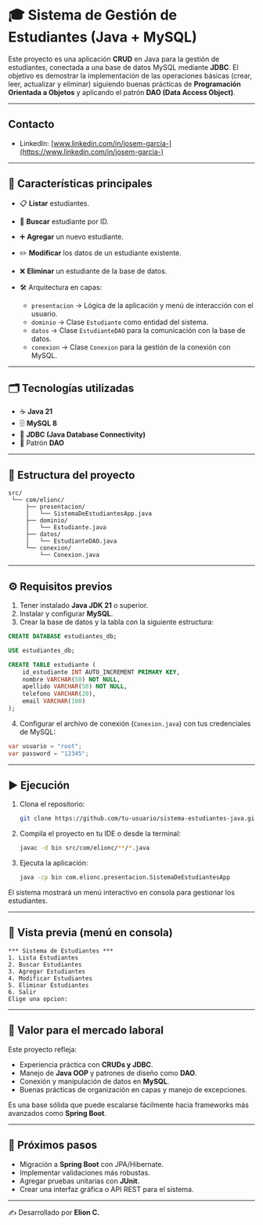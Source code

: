 # 🎓 Sistema de Gestión de Estudiantes (Java + MySQL)

Este proyecto es una aplicación **CRUD** en Java para la gestión de estudiantes, conectada a una base de datos MySQL mediante **JDBC**.
El objetivo es demostrar la implementación de las operaciones básicas (crear, leer, actualizar y eliminar) siguiendo buenas prácticas de **Programación Orientada a Objetos** y aplicando el patrón **DAO (Data Access Object)**.

---
## Contacto
- LinkedIn: [www.linkedin.com/in/josem-garcia-](https://www.linkedin.com/in/josem-garcia-)

---

## 🚀 Características principales

* 📋 **Listar** estudiantes.
* 🔎 **Buscar** estudiante por ID.
* ➕ **Agregar** un nuevo estudiante.
* ✏️ **Modificar** los datos de un estudiante existente.
* ❌ **Eliminar** un estudiante de la base de datos.
* 🛠️ Arquitectura en capas:

  * `presentacion` → Lógica de la aplicación y menú de interacción con el usuario.
  * `dominio` → Clase `Estudiante` como entidad del sistema.
  * `datos` → Clase `EstudianteDAO` para la comunicación con la base de datos.
  * `conexion` → Clase `Conexion` para la gestión de la conexión con MySQL.

---

## 🗂️ Tecnologías utilizadas

* ☕ **Java 21**
* 🗄️ **MySQL 8**
* 🔌 **JDBC (Java Database Connectivity)**
* 🧱 Patrón **DAO**

---

## 📂 Estructura del proyecto

```
src/
 └── com/elionc/
     ├── presentacion/
     │   └── SistemaDeEstudiantesApp.java
     ├── dominio/
     │   └── Estudiante.java
     ├── datos/
     │   └── EstudianteDAO.java
     └── conexion/
         └── Conexion.java
```

---

## ⚙️ Requisitos previos

1. Tener instalado **Java JDK 21** o superior.
2. Instalar y configurar **MySQL**.
3. Crear la base de datos y la tabla con la siguiente estructura:

```sql
CREATE DATABASE estudiantes_db;

USE estudiantes_db;

CREATE TABLE estudiante (
    id_estudiante INT AUTO_INCREMENT PRIMARY KEY,
    nombre VARCHAR(50) NOT NULL,
    apellido VARCHAR(50) NOT NULL,
    telefono VARCHAR(20),
    email VARCHAR(100)
);
```

4. Configurar el archivo de conexión (`Conexion.java`) con tus credenciales de MySQL:

```java
var usuario = "root";
var password = "12345";
```

---

## ▶️ Ejecución

1. Clona el repositorio:

   ```bash
   git clone https://github.com/tu-usuario/sistema-estudiantes-java.git
   ```
2. Compila el proyecto en tu IDE o desde la terminal:

   ```bash
   javac -d bin src/com/elionc/**/*.java
   ```
3. Ejecuta la aplicación:

   ```bash
   java -cp bin com.elionc.presentacion.SistemaDeEstudiantesApp
   ```

El sistema mostrará un menú interactivo en consola para gestionar los estudiantes.

---

## 📸 Vista previa (menú en consola)

```
*** Sistema de Estudiantes ***
1. Lista Estudiantes
2. Buscar Estudiantes
3. Agregar Estudiantes
4. Modificar Estudiantes
5. Eliminar Estudiantes
6. Salir
Elige una opcion:
```

---

## 🎯 Valor para el mercado laboral

Este proyecto refleja:

* Experiencia práctica con **CRUDs y JDBC**.
* Manejo de **Java OOP** y patrones de diseño como **DAO**.
* Conexión y manipulación de datos en **MySQL**.
* Buenas prácticas de organización en capas y manejo de excepciones.

Es una base sólida que puede escalarse fácilmente hacia frameworks más avanzados como **Spring Boot**.

---

## 📌 Próximos pasos

* Migración a **Spring Boot** con JPA/Hibernate.
* Implementar validaciones más robustas.
* Agregar pruebas unitarias con **JUnit**.
* Crear una interfaz gráfica o API REST para el sistema.

---

✍️ Desarrollado por **Elion C.**
